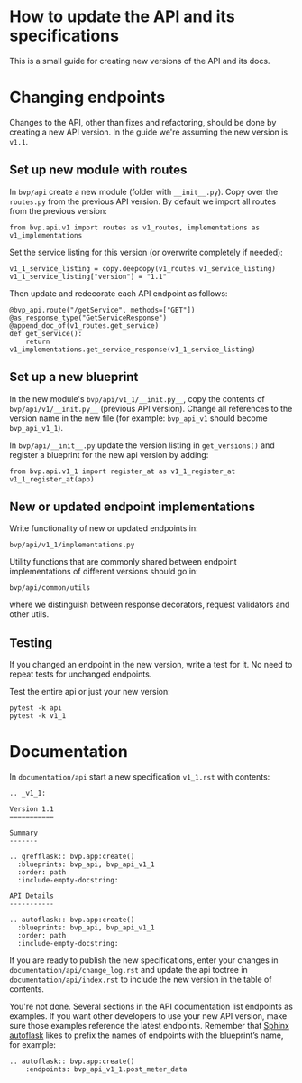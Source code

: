 # How to update the API and its specifications

This is a small guide for creating new versions of the API and its docs.


Changing endpoints
==================

Changes to the API, other than fixes and refactoring, should be done by creating a new API version.
In the guide we're assuming the new version is `v1.1`.

Set up new module with routes
-----------------------------

In `bvp/api` create a new module (folder with `__init__.py`).
Copy over the `routes.py` from the previous API version.
By default we import all routes from the previous version:

    from bvp.api.v1 import routes as v1_routes, implementations as v1_implementations

Set the service listing for this version (or overwrite completely if needed):

    v1_1_service_listing = copy.deepcopy(v1_routes.v1_service_listing)
    v1_1_service_listing["version"] = "1.1"

Then update and redecorate each API endpoint as follows:

    @bvp_api.route("/getService", methods=["GET"])
    @as_response_type("GetServiceResponse")
    @append_doc_of(v1_routes.get_service)
    def get_service():
        return v1_implementations.get_service_response(v1_1_service_listing)

Set up a new blueprint
----------------------

In the new module's `bvp/api/v1_1/__init.py__`, copy the contents of `bvp/api/v1/__init.py__` (previous API version).
Change all references to the version name in the new file (for example: `bvp_api_v1` should become `bvp_api_v1_1`).

In `bvp/api/__init__.py` update the version listing in `get_versions()` and register a blueprint for the new api version by adding:

    from bvp.api.v1_1 import register_at as v1_1_register_at
    v1_1_register_at(app) 

New or updated endpoint implementations
---------------------------------------

Write functionality of new or updated endpoints in:

    bvp/api/v1_1/implementations.py

Utility functions that are commonly shared between endpoint implementations of different versions should go in:

    bvp/api/common/utils

where we distinguish between response decorators, request validators and other utils.


Testing
-------

If you changed an endpoint in the new version, write a test for it.
No need to repeat tests for unchanged endpoints.

Test the entire api or just your new version:

    pytest -k api
    pytest -k v1_1

Documentation
=============

In `documentation/api` start a new specification `v1_1.rst` with contents:

    .. _v1_1:
    
    Version 1.1
    ===========
    
    Summary
    -------
    
    .. qrefflask:: bvp.app:create()
      :blueprints: bvp_api, bvp_api_v1_1
      :order: path
      :include-empty-docstring:
    
    API Details
    -----------
    
    .. autoflask:: bvp.app:create()
      :blueprints: bvp_api, bvp_api_v1_1
      :order: path
      :include-empty-docstring:

If you are ready to publish the new specifications, enter your changes in `documentation/api/change_log.rst` and update the api toctree in `documentation/api/index.rst`
to include the new version in the table of contents.

You're not done. Several sections in the API documentation list endpoints as examples. If you want other developers to use your new API version, make sure those examples reference the latest endpoints. Remember that [Sphinx autoflask](https://sphinxcontrib-httpdomain.readthedocs.io/en/stable/#module-sphinxcontrib.autohttp.flask) likes to prefix the names of endpoints with the blueprint’s name, for example:

    .. autoflask:: bvp.app:create()
        :endpoints: bvp_api_v1_1.post_meter_data
